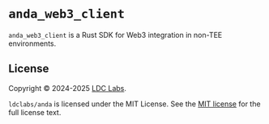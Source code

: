 # `anda_web3_client`

`anda_web3_client` is a Rust SDK for Web3 integration in non-TEE environments.

## License
Copyright © 2024-2025 [LDC Labs](https://github.com/ldclabs).

`ldclabs/anda` is licensed under the MIT License. See the [MIT license][license] for the full license text.

[license]: ./../LICENSE-MIT